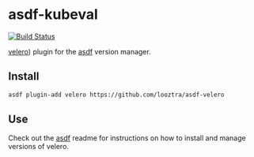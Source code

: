 # asdf-kubeval

[![Build Status](https://travis-ci.com/looztra/asdf-velero.svg?branch=master)](https://travis-ci.com/looztra/asdf-velero)

[velero](https://github.com/heptio/velero)) plugin for the [asdf](https://github.com/asdf-vm/asdf) version manager.

## Install

```bash
asdf plugin-add velero https://github.com/looztra/asdf-velero
```

## Use

Check out the [asdf](https://github.com/asdf-vm/asdf) readme for instructions on how to install and manage versions of velero.

